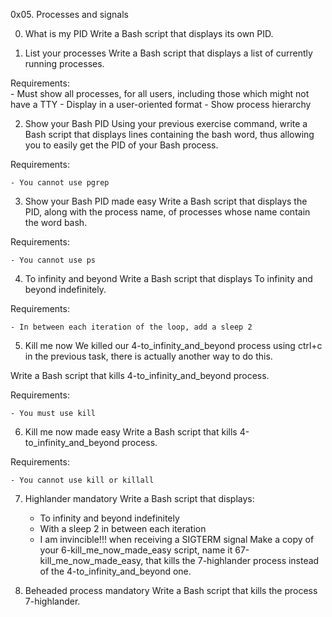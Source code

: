 0x05. Processes and signals

0. What is my PID 
Write a Bash script that displays its own PID.

1. List your processes
Write a Bash script that displays a list of currently running processes.

Requirements:	    
	- Must show all processes, for all users, including those which might not have a TTY
	- Display in a user-oriented format
	- Show process hierarchy

2. Show your Bash PID
Using your previous exercise command, write a Bash script that displays lines containing the bash word, thus allowing you to easily get the PID of your Bash process.

Requirements:

	- You cannot use pgrep

3. Show your Bash PID made easy
Write a Bash script that displays the PID, along with the process name, of processes whose name contain the word bash.

Requirements:

	- You cannot use ps

4. To infinity and beyond
Write a Bash script that displays To infinity and beyond indefinitely.

Requirements:

	- In between each iteration of the loop, add a sleep 2

5. Kill me now
We killed our 4-to_infinity_and_beyond process using ctrl+c in the previous task, there is actually another way to do this.

Write a Bash script that kills 4-to_infinity_and_beyond process.

Requirements:

	- You must use kill

6. Kill me now made easy
Write a Bash script that kills 4-to_infinity_and_beyond process.

Requirements:

	- You cannot use kill or killall

7. Highlander mandatory
Write a Bash script that displays:

      - To infinity and beyond indefinitely
      - With a sleep 2 in between each iteration
      - I am invincible!!! when receiving a SIGTERM signal
Make a copy of your 6-kill_me_now_made_easy script, name it 67-kill_me_now_made_easy, that kills the 7-highlander process instead of the 4-to_infinity_and_beyond one.

8. Beheaded process mandatory
Write a Bash script that kills the process 7-highlander.